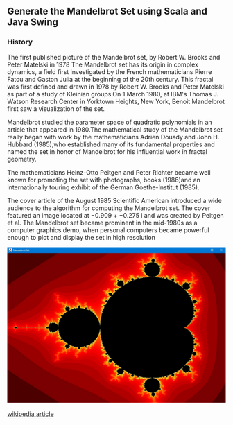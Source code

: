 ## Generate the Mandelbrot Set using Scala and Java Swing

### History

The first published picture of the Mandelbrot set, by Robert W. Brooks and Peter Matelski in 1978
The Mandelbrot set has its origin in complex dynamics, a field first investigated by the French mathematicians Pierre Fatou and Gaston Julia at the beginning of the 20th century. This fractal was first defined and drawn in 1978 by Robert W. Brooks and Peter Matelski as part of a study of Kleinian groups.On 1 March 1980, at IBM's Thomas J. Watson Research Center in Yorktown Heights, New York, Benoit Mandelbrot first saw a visualization of the set.

Mandelbrot studied the parameter space of quadratic polynomials in an article that appeared in 1980.The mathematical study of the Mandelbrot set really began with work by the mathematicians Adrien Douady and John H. Hubbard (1985),who established many of its fundamental properties and named the set in honor of Mandelbrot for his influential work in fractal geometry.

The mathematicians Heinz-Otto Peitgen and Peter Richter became well known for promoting the set with photographs, books (1986)and an internationally touring exhibit of the German Goethe-Institut (1985).

The cover article of the August 1985 Scientific American introduced a wide audience to the algorithm for computing the Mandelbrot set. The cover featured an image located at −0.909 + −0.275 i and was created by Peitgen et al.
The Mandelbrot set became prominent in the mid-1980s as a computer graphics demo, when personal computers became powerful enough to plot and display the set in high resolution

![Mandelbrot Set](mandelbrot.jpg)

[wikipedia article](https://en.wikipedia.org/wiki/Mandelbrot_set)